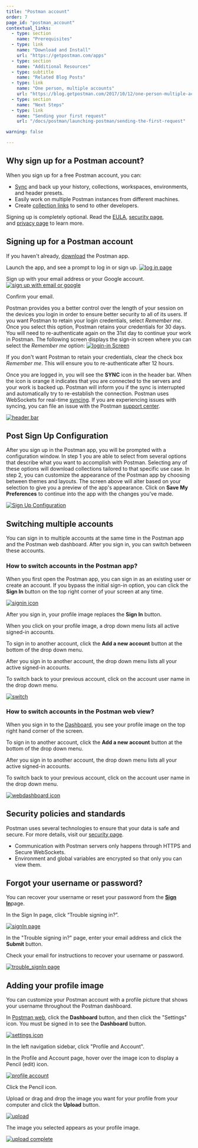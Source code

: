 ```yaml
---
title: "Postman account"
order: 7
page_id: "postman_account"
contextual_links:
  - type: section
    name: "Prerequisites"
  - type: link
    name: "Download and Install"
    url: "https://getpostman.com/apps"
  - type: section
    name: "Additional Resources"
  - type: subtitle
    name: "Related Blog Posts"
  - type: link
    name: "One person, multiple accounts"
    url: "https://blog.getpostman.com/2017/10/12/one-person-multiple-accounts/?_ga=2.230294746.754547870.1571851340-1454169035.1570491567"
  - type: section
    name: "Next Steps"
  - type: link
    name: "Sending your first request"
    url: "/docs/postman/launching-postman/sending-the-first-request"

warning: false

---
```


## Why sign up for a Postman account?

When you sign up for a free Postman account, you can:

* [Sync](/docs/postman/launching-postman/syncing/) and back up your history, collections, workspaces, environments, and header presets.
* Easily work on multiple Postman instances from different machines.
* Create [collection links](/docs/postman/collections/sharing-collections/) to send to other developers.

Signing up is completely optional. Read the [EULA](https://www.postman.com/licenses/postman_base_app), [security page](https://www.postman.com/security), and [privacy page](https://www.postman.com/licenses/privacy) to learn more.

## Signing up for a Postman account

If you haven't already, [download](https://www.postman.com/downloads/) the Postman app.

Launch the app, and see a prompt to log in or sign up.
    [![log in page](https://assets.postman.com/postman-docs/59135838.png)](https://assets.postman.com/postman-docs/59135838.png)  

Sign up with your email address or your Google account.
    [![sign up with email or google](https://assets.postman.com/postman-docs/signUp.png)](https://assets.postman.com/postman-docs/signUp.png)  

Confirm your email.

Postman provides you a better control over the length of your session on the devices you login in order to ensure better security to all of its users. If you want Postman to retain your login credentials, select *Remember me*. Once you select this option, Postman retains your credentials for 30 days. You will need to re-authenticate again on the 31st day to continue your work in Postman. The following screen displays the sign-in screen where you can select the *Remember me* option:
    [![login-in Screen](https://assets.postman.com/postman-docs/login-screen-1778.png)](https://assets.postman.com/postman-docs/login-screen-1778.png)

If you don't want Postman to retain your credentials, clear the check box *Remember me*. This will ensure you to re-authenticate after 12 hours.

Once you are logged in, you will see the **SYNC** icon in the header bar. When the icon is orange it indicates that you are connected to the servers and your work is backed up. Postman will inform you if the sync is interrupted and automatically try to re-establish the connection. Postman uses WebSockets for real-time [syncing](/docs/postman/launching-postman/syncing/). If you are experiencing issues with syncing, you can file an issue with the Postman [support center](https://support.getpostman.com/hc/en-us).

[![header bar](https://assets.postman.com/postman-docs/postman+header+sync+5-10-18.png)](https://assets.postman.com/postman-docs/postman+header+sync+5-10-18.png)

## Post Sign Up Configuration

After you sign up in the Postman app, you will be prompted with a configuration window. In step 1 you are able to select from several options that describe what you want to accomplish with Postman. Selecting any of these options will download collections tailored to that specific use case. In step 2, you can customize the appearance of the Postman app by choosing between themes and layouts. The screen above will alter based on your selection to give you a preview of the app's appearance. Click on **Save My Preferences** to continue into the app with the changes you've made.

[![Sign Up Configuration](https://assets.postman.com/postman-docs/docs6.1update/Screen+Shot+2018-05-09+at+6.13.04+PM.png)](https://assets.postman.com/postman-docs/docs6.1update/Screen+Shot+2018-05-09+at+6.13.04+PM.png)

## Switching multiple accounts

You can sign in to multiple accounts at the same time in the Postman app and the Postman web dashboard. After you sign in, you can switch between these accounts.

### How to switch accounts in the Postman app?

When you first open the Postman app, you can sign in as an existing user or create an account.
If you bypass the initial sign-in option, you can click the **Sign In** button on the top right corner of your screen at any time.

[![signin icon](https://assets.postman.com/postman-docs/WS-basic-white.png)](https://assets.postman.com/postman-docs/WS-basic-white.png)

After you sign in, your profile image replaces the **Sign In** button.

When you click on your profile image, a drop down menu lists all active signed-in accounts.

To sign in to another account, click the **Add a new account** button at the bottom of the drop down menu.

After you sign in to another account, the drop down menu lists all your active signed-in accounts.

To switch back to your previous account, click on the account user name in the drop down menu.

[![switch](https://assets.postman.com/postman-docs/WS-switchProfiles-app-white1.png)](https://assets.postman.com/postman-docs/WS-switchProfiles-app-white1.png)

### How to switch accounts in the Postman web view?

When you sign in to the [Dashboard](https://go.postman.co/me/collections), you see your profile image on the top right hand corner of the screen.  

To sign in to another account, click the **Add a new account** button at the bottom of the drop down menu.

After you sign in to another account, the drop down menu lists all your active signed-in accounts.

To switch back to your previous account, click on the account user name in the drop down menu.

[![webdashboard icon](https://assets.postman.com/postman-docs/WS-switchProfiles-webDashboard-2.png)](https://assets.postman.com/postman-docs/WS-switchProfiles-webDashboard-2.png)

## Security policies and standards

Postman uses several technologies to ensure that your data is safe and secure. For more details, visit our [security page](https://www.postman.com/security).

* Communication with Postman servers only happens through HTTPS and Secure WebSockets.
* Environment and global variables are encrypted so that only you can view them.

## Forgot your username or password?

You can recover your username or reset your password from the [**Sign In**](https://identity.getpostman.com/login)page.

In the Sign In page, click “Trouble signing in?”.

[![signIn page](https://assets.postman.com/postman-docs/WS-SignInPage1-a.png)](https://assets.postman.com/postman-docs/WS-SignInPage1-a.png)

In the "Trouble signing in?" page, enter your email address and click the **Submit** button.

Check your email for instructions to recover your username or password.

[![trouble_signIn page](https://assets.postman.com/postman-docs/WS-signIn_trouble.png)](https://assets.postman.com/postman-docs/WS-signIn_trouble.png)

## Adding your profile image

You can customize your Postman account with a profile picture that shows your username throughout the Postman dashboard.

In [Postman web](https://www.postman.com/), click the **Dashboard** button, and then click the "Settings" icon. You must be signed in to see the **Dashboard** button.

[![settings icon](https://assets.postman.com/postman-docs/settings-icon.png)](https://assets.postman.com/postman-docs/settings-icon.png)

In the left navigation sidebar, click "Profile and Account".

In the Profile and Account page, hover over the image icon to display a Pencil (edit) icon.

[![profile account](https://assets.postman.com/postman-docs/WS-profile-account-page2.png)](https://assets.postman.com/postman-docs/WS-profile-account-page2.png)

Click the Pencil icon.

Upload or drag and drop the image you want for your profile from your computer and click the **Upload** button.

[![upload](https://assets.postman.com/postman-docs/WS-upload-image1.png)](https://assets.postman.com/postman-docs/WS-upload-image1.png)

The image you selected appears as your profile image.

[![upload complete](https://assets.postman.com/postman-docs/WS-profile-pic-complete1-a.png)](https://assets.postman.com/postman-docs/WS-profile-pic-complete1-a.png)
